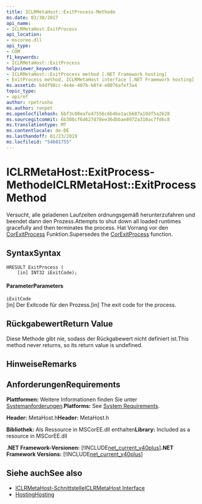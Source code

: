 ```yaml
---
title: ICLRMetaHost::ExitProcess-Methode
ms.date: 03/30/2017
api_name:
- ICLRMetaHost.ExitProcess
api_location:
- mscoree.dll
api_type:
- COM
f1_keywords:
- ICLRMetaHost::ExitProcess
helpviewer_keywords:
- ICLRMetaHost::ExitProcess method [.NET Framework hosting]
- ExitProcess method, ICLRMetaHost interface [.NET Framework hosting]
ms.assetid: b4df98cc-4e4e-407b-b8f4-e0076afef3a4
topic_type:
- apiref
author: rpetrusha
ms.author: ronpet
ms.openlocfilehash: bbf3c00eafe47556c6b46e1acb687a19df5a2b28
ms.sourcegitcommit: 6b308cf6d627d78ee36dbbae8972a310ac7fd6c8
ms.translationtype: MT
ms.contentlocale: de-DE
ms.lasthandoff: 01/23/2019
ms.locfileid: "54601755"
---
```

# <a name="iclrmetahostexitprocess-method"></a><span data-ttu-id="24994-102">ICLRMetaHost::ExitProcess-Methode</span><span class="sxs-lookup"><span data-stu-id="24994-102">ICLRMetaHost::ExitProcess Method</span></span>
<span data-ttu-id="24994-103">Versucht, alle geladenen Laufzeiten ordnungsgemäß herunterzufahren und beendet dann den Prozess.</span><span class="sxs-lookup"><span data-stu-id="24994-103">Attempts to shut down all loaded runtimes gracefully and then terminates the process.</span></span> <span data-ttu-id="24994-104">Hat Vorrang vor den [CorExitProcess](../../../../docs/framework/unmanaged-api/hosting/corexitprocess-function.md) Funktion.</span><span class="sxs-lookup"><span data-stu-id="24994-104">Supersedes the [CorExitProcess](../../../../docs/framework/unmanaged-api/hosting/corexitprocess-function.md) function.</span></span>  
  
## <a name="syntax"></a><span data-ttu-id="24994-105">Syntax</span><span class="sxs-lookup"><span data-stu-id="24994-105">Syntax</span></span>  
  
```  
HRESULT ExitProcess (  
    [in] INT32 iExitCode);  
```  
  
#### <a name="parameters"></a><span data-ttu-id="24994-106">Parameter</span><span class="sxs-lookup"><span data-stu-id="24994-106">Parameters</span></span>  
 `iExitCode`  
 <span data-ttu-id="24994-107">[in] Der Exitcode für den Prozess.</span><span class="sxs-lookup"><span data-stu-id="24994-107">[in] The exit code for the process.</span></span>  
  
## <a name="return-value"></a><span data-ttu-id="24994-108">Rückgabewert</span><span class="sxs-lookup"><span data-stu-id="24994-108">Return Value</span></span>  
 <span data-ttu-id="24994-109">Diese Methode gibt nie, sodass der Rückgabewert nicht definiert ist.</span><span class="sxs-lookup"><span data-stu-id="24994-109">This method never returns, so its return value is undefined.</span></span>  
  
## <a name="remarks"></a><span data-ttu-id="24994-110">Hinweise</span><span class="sxs-lookup"><span data-stu-id="24994-110">Remarks</span></span>  
  
## <a name="requirements"></a><span data-ttu-id="24994-111">Anforderungen</span><span class="sxs-lookup"><span data-stu-id="24994-111">Requirements</span></span>  
 <span data-ttu-id="24994-112">**Plattformen:** Weitere Informationen finden Sie unter [Systemanforderungen](../../../../docs/framework/get-started/system-requirements.md).</span><span class="sxs-lookup"><span data-stu-id="24994-112">**Platforms:** See [System Requirements](../../../../docs/framework/get-started/system-requirements.md).</span></span>  
  
 <span data-ttu-id="24994-113">**Header:** MetaHost.h</span><span class="sxs-lookup"><span data-stu-id="24994-113">**Header:** MetaHost.h</span></span>  
  
 <span data-ttu-id="24994-114">**Bibliothek:** Als Ressource in MSCorEE.dll enthalten</span><span class="sxs-lookup"><span data-stu-id="24994-114">**Library:** Included as a resource in MSCorEE.dll</span></span>  
  
 <span data-ttu-id="24994-115">**.NET Framework-Versionen:** [!INCLUDE[net_current_v40plus](../../../../includes/net-current-v40plus-md.md)]</span><span class="sxs-lookup"><span data-stu-id="24994-115">**.NET Framework Versions:** [!INCLUDE[net_current_v40plus](../../../../includes/net-current-v40plus-md.md)]</span></span>  
  
## <a name="see-also"></a><span data-ttu-id="24994-116">Siehe auch</span><span class="sxs-lookup"><span data-stu-id="24994-116">See also</span></span>
- [<span data-ttu-id="24994-117">ICLRMetaHost-Schnittstelle</span><span class="sxs-lookup"><span data-stu-id="24994-117">ICLRMetaHost Interface</span></span>](../../../../docs/framework/unmanaged-api/hosting/iclrmetahost-interface.md)
- [<span data-ttu-id="24994-118">Hosting</span><span class="sxs-lookup"><span data-stu-id="24994-118">Hosting</span></span>](../../../../docs/framework/unmanaged-api/hosting/index.md)
